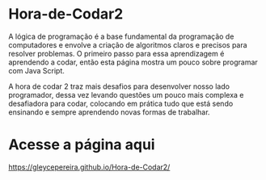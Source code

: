 # Hora-de-Codar2
A lógica de programação é a base fundamental da programação de computadores e envolve a criação de algoritmos claros e precisos para resolver problemas. O primeiro passo para essa aprendizagem é aprendendo a codar, então esta página mostra um pouco sobre programar com Java Script.

A hora de codar 2 traz mais desafios para desenvolver nosso lado programador, dessa vez levando questões um pouco mais complexa e desafiadora para codar, colocando em prática tudo que está sendo ensinando e sempre aprendendo novas formas de trabalhar.

# Acesse a página aqui
https://gleycepereira.github.io/Hora-de-Codar2/
